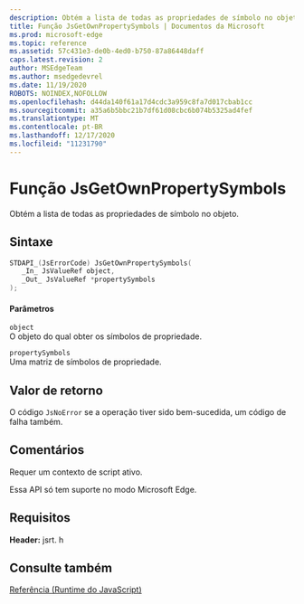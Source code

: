 ```yaml
---
description: Obtém a lista de todas as propriedades de símbolo no objeto.
title: Função JsGetOwnPropertySymbols | Documentos da Microsoft
ms.prod: microsoft-edge
ms.topic: reference
ms.assetid: 57c431e3-de0b-4ed0-b750-87a86448daff
caps.latest.revision: 2
author: MSEdgeTeam
ms.author: msedgedevrel
ms.date: 11/19/2020
ROBOTS: NOINDEX,NOFOLLOW
ms.openlocfilehash: d44da140f61a17d4cdc3a959c8fa7d017cbab1cc
ms.sourcegitcommit: a35a6b5bbc21b7df61d08cbc6b074b5325ad4fef
ms.translationtype: MT
ms.contentlocale: pt-BR
ms.lasthandoff: 12/17/2020
ms.locfileid: "11231790"
---
```

# Função JsGetOwnPropertySymbols

Obtém a lista de todas as propriedades de símbolo no objeto.  
  
## Sintaxe  
  
```cpp  
STDAPI_(JsErrorCode) JsGetOwnPropertySymbols(  
   _In_ JsValueRef object,  
   _Out_ JsValueRef *propertySymbols  
);  
```  
  
#### Parâmetros  
 `object`  
 O objeto do qual obter os símbolos de propriedade.  
  
 `propertySymbols`  
 Uma matriz de símbolos de propriedade.  
  
## Valor de retorno  
 O código `JsNoError` se a operação tiver sido bem-sucedida, um código de falha também.  
  
## Comentários  
 Requer um contexto de script ativo.  
  
 Essa API só tem suporte no modo Microsoft Edge.  
  
## Requisitos  
 **Header:** jsrt. h  
  
## Consulte também  
 [Referência (Runtime do JavaScript)](../chakra-hosting/reference-javascript-runtime.md)
